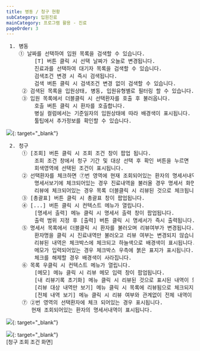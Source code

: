 ```yaml
---
title: 병동 / 청구 현황
subCategory: 입원진료
mainCategory: 프로그램 활용 - 진료
pageOrder: 3
---
```

<pre>
 <t2><bold>1. 병동 </bold></t2>
    ① 날짜를 선택하여 입원 목록을 검색할 수 있습니다. 
         [T] 버튼 클릭 시 선택 날짜가 오늘로 변경됩니다.
         진료과를 선택하여 대기자 목록을 검색할 수 있습니다. 
         검색조건 변경 시 즉시 검색됩니다.
         검색 버튼 클릭 시 검색조건 변경 없이 검색할 수 있습니다.
     ② 검색된 목록을 입원상태, 병동, 입원유형별로 필터링 할 수 있습니다.
     ③ 입원 목록에서 더블클릭 시 선택환자를 호출 후 불러옵니다.
         호출 버튼 클릭 시 환자를 호출합니다.
         병실 컬럼에서는 기준일자의 입원상태에 따라 배경색이 표시됩니다. 
         툴팁에서 추가정보를 확인할 수 있습니다.
</pre>

[![](/images/{{page.url}}_1.png)](/images/{{page.url}}_1.png){: target="_blank"}

<pre>
 <t2><bold>2. 청구</bold></t2>
     ① [조회] 버튼 클릭 시 조회 조건 창이 팝업 됩니다.
         조회 조건 창에서 청구 기간 및 대상 선택 후 확인 버튼을 누르면 
         회색영역에 선택된 조건이 표시됩니다.
     ② 선택환자를 체크하면 ⑦번 영역에 현재 조회되어있는 환자의 명세서내역이 표시됩니다.
         명세서보기에 체크되어있는 경우 진료내역을 불러올 경우 명세서 화면이 표시됩니다.
         리뷰에 체크되어있는 경우 목록 더블클릭 시 리뷰된 것으로 체크됩니다. 
     ③ [총괄표] 버튼 클릭 시 총괄표 창이 팝업됩니다.
     ④ [...] 버튼 클릭 시 컨텍스트 메뉴가 열립니다. 
         [명세서 출력] 메뉴 클릭 시 명세서 출력 창이 팝업됩니다. 
         출력 범위 지정 후 [출력] 버튼 클릭 시 명세서가 즉시 출력됩니다.
     ⑤ 명세서 목록에서 더블클릭 시 환자를 불러오며 리뷰여부가 변경됩니다.
         환자명을 클릭 시 진료내역만 불러오고 리뷰 여부는 변경되지 않습니다. 
         리뷰된 내역은 체크박스에 체크되고 하늘색으로 배경색이 표시됩니다.
         메모가 입력되어있는 경우 체크박스 우측에 붉은 표지가 표시됩니다.
         체크를 해제할 경우 배경색이 사라집니다. 
     ⑥ 목록 우클릭 시 컨텍스트 메뉴가 열립니다.
         [메모] 메뉴 클릭 시 리뷰 메모 입력 창이 팝업됩니다.
         [내 리뷰기록 초기화] 메뉴 클릭 시 리뷰된 것으로 표시된 내역이 모두 초기화 됩니다.
         [리뷰 대상 내역만 보기] 메뉴 클릭 시 목록에 리뷰됨으로 체크되지 않은 내역만 표시됩니다. 
         [전체 내역 보기] 메뉴 클릭 시 리뷰 여부와 관계없이 전체 내역이 표시됩니다.
     ⑦ ②번 영역의 선택환자에 체크 되어있는 경우 표시됩니다.
        현재 조회되어있는 환자의 명세서내역이 표시됩니다. 
</pre>
[![](/images/{{page.url}}_2.png)](/images/{{page.url}}_2.png){: target="_blank"}

[![](/images/{{page.url}}_3.png)](/images/{{page.url}}_3.png){: target="_blank"}
<br/>[청구 조회 조건 화면]